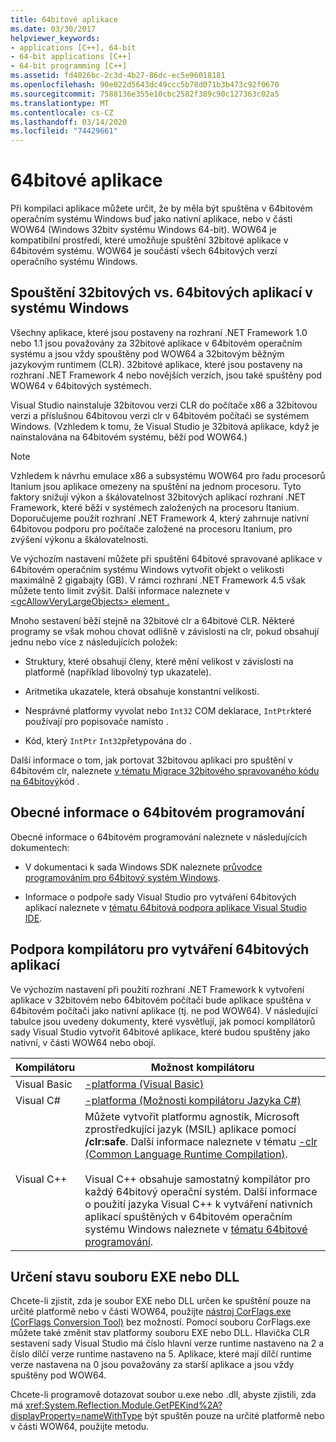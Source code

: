 ```yaml
---
title: 64bitové aplikace
ms.date: 03/30/2017
helpviewer_keywords:
- applications [C++], 64-bit
- 64-bit applications [C++]
- 64-bit programming [C++]
ms.assetid: fd4026bc-2c3d-4b27-86dc-ec5e96018181
ms.openlocfilehash: 90e022d5643dc49ccc5b78d071b3b473c92f0670
ms.sourcegitcommit: 7588136e355e10cbc2582f389c90c127363c02a5
ms.translationtype: MT
ms.contentlocale: cs-CZ
ms.lasthandoff: 03/14/2020
ms.locfileid: "74429661"
---
```

# <a name="64-bit-applications"></a>64bitové aplikace
Při kompilaci aplikace můžete určit, že by měla být spuštěna v 64bitovém operačním systému Windows buď jako nativní aplikace, nebo v části WOW64 (Windows 32bitv systému Windows 64-bit). WOW64 je kompatibilní prostředí, které umožňuje spuštění 32bitové aplikace v 64bitovém systému. WOW64 je součástí všech 64bitových verzí operačního systému Windows.  
  
## <a name="running-32-bit-vs-64-bit-applications-on-windows"></a>Spouštění 32bitových vs. 64bitových aplikací v systému Windows  
 Všechny aplikace, které jsou postaveny na rozhraní .NET Framework 1.0 nebo 1.1 jsou považovány za 32bitové aplikace v 64bitovém operačním systému a jsou vždy spouštěny pod WOW64 a 32bitovým běžným jazykovým runtimem (CLR). 32bitové aplikace, které jsou postaveny na rozhraní .NET Framework 4 nebo novějších verzích, jsou také spuštěny pod WOW64 v 64bitových systémech.  
  
 Visual Studio nainstaluje 32bitovou verzi CLR do počítače x86 a 32bitovou verzi a příslušnou 64bitovou verzi clr v 64bitovém počítači se systémem Windows. (Vzhledem k tomu, že Visual Studio je 32bitová aplikace, když je nainstalována na 64bitovém systému, běží pod WOW64.)  
  
> [!NOTE]
> Vzhledem k návrhu emulace x86 a subsystému WOW64 pro řadu procesorů Itanium jsou aplikace omezeny na spuštění na jednom procesoru. Tyto faktory snižují výkon a škálovatelnost 32bitových aplikací rozhraní .NET Framework, které běží v systémech založených na procesoru Itanium. Doporučujeme použít rozhraní .NET Framework 4, který zahrnuje nativní 64bitovou podporu pro počítače založené na procesoru Itanium, pro zvýšení výkonu a škálovatelnosti.  
  
 Ve výchozím nastavení můžete při spuštění 64bitové spravované aplikace v 64bitovém operačním systému Windows vytvořit objekt o velikosti maximálně 2 gigabajty (GB). V rámci rozhraní .NET Framework 4.5 však můžete tento limit zvýšit.  Další informace naleznete v [ \<gcAllowVeryLargeObjects> element .](./configure-apps/file-schema/runtime/gcallowverylargeobjects-element.md)  
  
 Mnoho sestavení běží stejně na 32bitové clr a 64bitové CLR. Některé programy se však mohou chovat odlišně v závislosti na clr, pokud obsahují jednu nebo více z následujících položek:  
  
- Struktury, které obsahují členy, které mění velikost v závislosti na platformě (například libovolný typ ukazatele).  
  
- Aritmetika ukazatele, která obsahuje konstantní velikosti.  
  
- Nesprávné platformy vyvolat nebo `Int32` COM deklarace, `IntPtr`které používají pro popisovače namísto .  
  
- Kód, který `IntPtr` `Int32`přetypována do .  
  
 Další informace o tom, jak portovat 32bitovou aplikaci pro spuštění v 64bitovém clr, naleznete [v tématu Migrace 32bitového spravovaného kódu na 64bitový](https://docs.microsoft.com/previous-versions/dotnet/articles/ms973190(v=msdn.10))kód .  
  
## <a name="general-64-bit-programming-information"></a>Obecné informace o 64bitovém programování  
 Obecné informace o 64bitovém programování naleznete v následujících dokumentech:  
  
- V dokumentaci k sada Windows SDK naleznete [průvodce programováním pro 64bitový systém Windows](/windows/win32/winprog64/programming-guide-for-64-bit-windows).  
  
- Informace o podpoře sady Visual Studio pro vytváření 64bitových aplikací naleznete v [tématu 64bitová podpora aplikace Visual Studio IDE](/visualstudio/ide/visual-studio-ide-64-bit-support).  
  
## <a name="compiler-support-for-creating-64-bit-applications"></a>Podpora kompilátoru pro vytváření 64bitových aplikací  
 Ve výchozím nastavení při použití rozhraní .NET Framework k vytvoření aplikace v 32bitovém nebo 64bitovém počítači bude aplikace spuštěna v 64bitovém počítači jako nativní aplikace (tj. ne pod WOW64). V následující tabulce jsou uvedeny dokumenty, které vysvětlují, jak pomocí kompilátorů sady Visual Studio vytvořit 64bitové aplikace, které budou spuštěny jako nativní, v části WOW64 nebo obojí.  
  
|Kompilátoru|Možnost kompilátoru|  
|--------------|---------------------|  
|Visual Basic|[-platforma (Visual Basic)](../visual-basic/reference/command-line-compiler/platform.md)|  
|Visual C#|[-platforma (Možnosti kompilátoru Jazyka C#)](../csharp/language-reference/compiler-options/platform-compiler-option.md)|  
|Visual C++|Můžete vytvořit platformu agnostik, Microsoft zprostředkující jazyk (MSIL) aplikace pomocí **/clr:safe**. Další informace naleznete v tématu [-clr (Common Language Runtime Compilation)](/cpp/build/reference/clr-common-language-runtime-compilation).<br /><br /> Visual C++ obsahuje samostatný kompilátor pro každý 64bitový operační systém. Další informace o použití jazyka Visual C++ k vytváření nativních aplikací spuštěných v 64bitovém operačním systému Windows naleznete v [tématu 64bitové programování](/cpp/build/configuring-programs-for-64-bit-visual-cpp).|  
  
## <a name="determining-the-status-of-an-exe-file-or-dll-file"></a>Určení stavu souboru EXE nebo DLL  
 Chcete-li zjistit, zda je soubor EXE nebo DLL určen ke spuštění pouze na určité platformě nebo v části WOW64, použijte [nástroj CorFlags.exe (CorFlags Conversion Tool)](./tools/corflags-exe-corflags-conversion-tool.md) bez možností. Pomocí souboru CorFlags.exe můžete také změnit stav platformy souboru EXE nebo DLL. Hlavička CLR sestavení sady Visual Studio má číslo hlavní verze runtime nastaveno na 2 a číslo dílčí verze runtime nastaveno na 5. Aplikace, které mají dílčí runtime verze nastavena na 0 jsou považovány za starší aplikace a jsou vždy spuštěny pod WOW64.  
  
 Chcete-li programově dotazovat soubor u.exe nebo .dll, abyste zjistili, zda má <xref:System.Reflection.Module.GetPEKind%2A?displayProperty=nameWithType> být spuštěn pouze na určité platformě nebo v části WOW64, použijte metodu.
